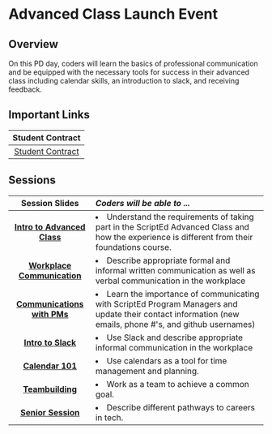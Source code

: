 # Advanced Class Launch Event 

## Overview
On this PD day, coders will learn the basics of professional communication and be equipped with the necessary tools for success in their advanced class including calendar skills, an introduction to slack, and receiving feedback.

## Important Links
| Student Contract | 
|:-------:|
|[Student Contract]() |  

## Sessions 
|Session Slides|*Coders will be able to ...*|
|:-------:|:-------|
|[**Intro to Advanced Class**](https://drive.google.com/open?id=1sxI3h2VkhIrEhFSJXq_QBi-lLcE9qDkncwn28YKBM7A)|<li>Understand the requirements of taking part in the ScriptEd Advanced Class and how the experience is different from their foundations course.</li>|
|[**Workplace Communication**](https://drive.google.com/open?id=1sxI3h2VkhIrEhFSJXq_QBi-lLcE9qDkncwn28YKBM7A) |<li>Describe appropriate formal and informal written communication as well as verbal communication in the workplace</li>|
|[**Communications with PMs**](https://drive.google.com/open?id=1sxI3h2VkhIrEhFSJXq_QBi-lLcE9qDkncwn28YKBM7A) |<li>Learn the importance of communicating with ScriptEd Program Managers and update their contact information (new emails, phone #'s, and github usernames)</li>|
|[**Intro to Slack**](https://drive.google.com/open?id=1sxI3h2VkhIrEhFSJXq_QBi-lLcE9qDkncwn28YKBM7A) |<li>Use Slack and describe appropriate informal communication in the workplace</li>|
|[**Calendar 101**](https://drive.google.com/open?id=1sxI3h2VkhIrEhFSJXq_QBi-lLcE9qDkncwn28YKBM7A) |<li>Use calendars as a tool for time management and planning.</li>|
|[**Teambuilding**](https://drive.google.com/open?id=1sxI3h2VkhIrEhFSJXq_QBi-lLcE9qDkncwn28YKBM7A) | <li>Work as a team to achieve a common goal.</li>|
|[**Senior Session**](https://drive.google.com/open?id=1sxI3h2VkhIrEhFSJXq_QBi-lLcE9qDkncwn28YKBM7A) |<li>Describe different pathways to careers in tech. </li>|
